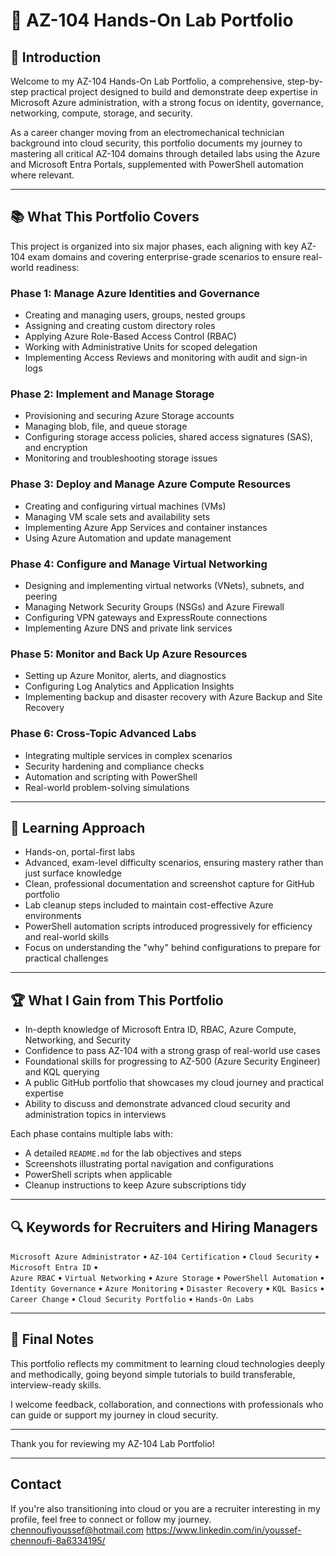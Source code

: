 # 🚀 AZ-104 Hands-On Lab Portfolio

## 👋 Introduction

Welcome to my AZ-104 Hands-On Lab Portfolio, a comprehensive, step-by-step practical project designed to build and demonstrate deep expertise in Microsoft Azure administration, with a strong focus on identity, governance, networking, compute, storage, and security.

As a career changer moving from an electromechanical technician background into cloud security, this portfolio documents my journey to mastering all critical AZ-104 domains through detailed labs using the Azure and Microsoft Entra Portals, supplemented with PowerShell automation where relevant.

---

## 📚 What This Portfolio Covers

This project is organized into six major phases, each aligning with key AZ-104 exam domains and covering enterprise-grade scenarios to ensure real-world readiness:

### Phase 1: Manage Azure Identities and Governance
- Creating and managing users, groups, nested groups
- Assigning and creating custom directory roles
- Applying Azure Role-Based Access Control (RBAC)
- Working with Administrative Units for scoped delegation
- Implementing Access Reviews and monitoring with audit and sign-in logs

### Phase 2: Implement and Manage Storage
- Provisioning and securing Azure Storage accounts
- Managing blob, file, and queue storage
- Configuring storage access policies, shared access signatures (SAS), and encryption
- Monitoring and troubleshooting storage issues

### Phase 3: Deploy and Manage Azure Compute Resources
- Creating and configuring virtual machines (VMs)
- Managing VM scale sets and availability sets
- Implementing Azure App Services and container instances
- Using Azure Automation and update management

### Phase 4: Configure and Manage Virtual Networking
- Designing and implementing virtual networks (VNets), subnets, and peering
- Managing Network Security Groups (NSGs) and Azure Firewall
- Configuring VPN gateways and ExpressRoute connections
- Implementing Azure DNS and private link services

### Phase 5: Monitor and Back Up Azure Resources
- Setting up Azure Monitor, alerts, and diagnostics
- Configuring Log Analytics and Application Insights
- Implementing backup and disaster recovery with Azure Backup and Site Recovery

### Phase 6: Cross-Topic Advanced Labs
- Integrating multiple services in complex scenarios
- Security hardening and compliance checks
- Automation and scripting with PowerShell
- Real-world problem-solving simulations

---

## 🎯 Learning Approach

- Hands-on, portal-first labs
- Advanced, exam-level difficulty scenarios, ensuring mastery rather than just surface knowledge
- Clean, professional documentation and screenshot capture for GitHub portfolio
- Lab cleanup steps included to maintain cost-effective Azure environments
- PowerShell automation scripts introduced progressively for efficiency and real-world skills
- Focus on understanding the "why" behind configurations to prepare for practical challenges

---

## 🏆 What I Gain from This Portfolio

- In-depth knowledge of Microsoft Entra ID, RBAC, Azure Compute, Networking, and Security
- Confidence to pass AZ-104 with a strong grasp of real-world use cases
- Foundational skills for progressing to AZ-500 (Azure Security Engineer) and KQL querying
- A public GitHub portfolio that showcases my cloud journey and practical expertise
- Ability to discuss and demonstrate advanced cloud security and administration topics in interviews

Each phase contains multiple labs with:

- A detailed `README.md` for the lab objectives and steps
- Screenshots illustrating portal navigation and configurations
- PowerShell scripts when applicable
- Cleanup instructions to keep Azure subscriptions tidy

---

## 🔍 Keywords for Recruiters and Hiring Managers

`Microsoft Azure Administrator` • `AZ-104 Certification` • `Cloud Security` • `Microsoft Entra ID` •  
`Azure RBAC` • `Virtual Networking` • `Azure Storage` • `PowerShell Automation` •  
`Identity Governance` • `Azure Monitoring` • `Disaster Recovery` • `KQL Basics` •  
`Career Change` • `Cloud Security Portfolio` • `Hands-On Labs`

---

## 📢 Final Notes

This portfolio reflects my commitment to learning cloud technologies deeply and methodically, going beyond simple tutorials to build transferable, interview-ready skills.

I welcome feedback, collaboration, and connections with professionals who can guide or support my journey in cloud security.

---

Thank you for reviewing my AZ-104 Lab Portfolio!


---

## Contact

If you're also transitioning into cloud or you are a recruiter interesting in my profile, feel free to connect or follow my journey.
chennoufiyoussef@hotmail.com
https://www.linkedin.com/in/youssef-chennoufi-8a6334195/

